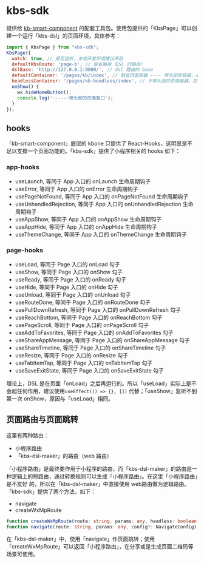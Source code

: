 # kbs-sdk

提供给 [kb-smart-component](https://github.com/leeenx/kb-smart-component) 的配套工具包。使用包提供的「KbsPage」可以创建一个运行「kbs-dsl」的页面环境，具体参考：

```javascript
import { KbsPage } from "kbs-sdk";
KbsPage({
  watch: true, // 是否监听，本地开发环境建议开启
  defaultKbsRoute: 'page-b', // 缺省路由（DSL 的路由）
  dslBase: 'http://127.0.0.1:9000/', // dsl 路由的 base
  defaultContainer: '/pages/kb/index', // 缺省页面容器 ---- 带头部的容器，必填
  headlessContainer: '/pages/kb-headless/index', // 不带头部的页面容器，如果需要提供无头部的页面窗口，此项必填
  onShow() {
    wx.hideHomeButton();
    console.log('------带头部的页面窗口');
  }
});
```

## hooks

「kb-smart-component」底层的 kbone 只提供了 React-Hooks，这明显是不足以支撑一个页面功能的。「kbs-sdk」提供了小程序相关的 hooks 如下：

### app-hooks

- useLaunch, 等同于 App 入口的 onLaunch 生命周期钩子
- useError, 等同于 App 入口的 onError 生命周期钩子
- usePageNotFound, 等同于 App 入口的 onPageNotFound 生命周期钩子
- useUnhandledRejection, 等同于 App 入口的 onUnhandledRejection 生命周期钩子
- useAppShow, 等同于 App 入口的 onAppShow 生命周期钩子
- useAppHide, 等同于 App 入口的 onAppHide 生命周期钩子
- useThemeChange, 等同于 App 入口的 onThemeChange 生命周期钩子

### page-hooks

- useLoad, 等同于 Page 入口的 onLoad 勾子
- useShow, 等同于 Page 入口的 onShow 勾子
- useReady, 等同于 Page 入口的 onReady 勾子
- useHide, 等同于 Page 入口的 onHide 勾子
- useUnload, 等同于 Page 入口的 onUnload 勾子
- useRouteDone, 等同于 Page 入口的 onRouteDone 勾子
- usePullDownRefresh, 等同于 Page 入口的 onPullDownRefresh 勾子
- useReachBottom, 等同于 Page 入口的 onReachBottom 勾子
- usePageScroll, 等同于 Page 入口的 onPageScroll 勾子
- useAddToFavorites, 等同于 Page 入口的 onAddToFavorites 勾子
- useShareAppMessage, 等同于 Page 入口的 onShareAppMessage 勾子
- useShareTimeline, 等同于 Page 入口的 onShareTimeline 勾子
- useResize, 等同于 Page 入口的 onResize 勾子
- useTabItemTap, 等同于 Page 入口的 onTabItemTap 勾子
- useSaveExitState, 等同于 Page 入口的 onSaveExitState 勾子

理论上，DSL 是在页面「onLoad」之后再运行的。所以「useLoad」实际上是不会起任何作用，建议使用`useEffect(() => {}, [])` 代替；「useShow」监听不到第一次 onShow，原因与「useLoad」相同。

## 页面路由与页面跳转

 这里有两种路由：
 - 小程序路由
 - 「kbs-dsl-maker」的路由（web 路由）

 「小程序路由」是最终要作用于小程序的路由，而「kbs-dsl-maker」的路由是一种逻辑上的短路由，通过转换规则可以生成「小程序路由」。在这里「小程序路由」是不友好 的，所以在「kbs-dsl-maker」中直接使用 web路由做为逻辑路由。「kbs-sdk」提供了两个方法，如下：

 - navigate
 - createWxMpRoute

```typescript
function createWxMpRoute(route: string, params: any, headless: boolean): string;
function navigate(route: string, params: any, config?: NavigateConfig): Promise<void>;
```

在「kbs-dsl-maker」中，使用「navigate」作页面跳转；使用「createWxMpRoute」可以返回「小程序路由」，在分享或是生成页面二维码等场景可使用。